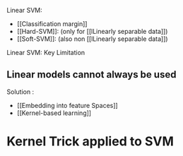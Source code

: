 Linear SVM:
- [[Classification margin]]
- [[Hard-SVM]]: (only for [[lLinearly separable data]])
- [[Soft-SVM]]: (also non [[lLinearly separable data]])

Linear SVM: Key Limitation
## Linear models cannot always be used

Solution : 
- [[Embedding into feature Spaces]]
- [[Kernel-based learning]]

# Kernel Trick applied to SVM





